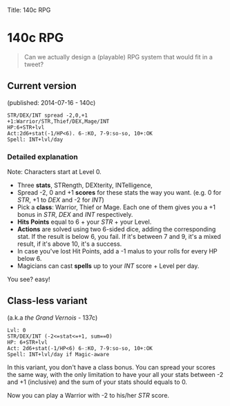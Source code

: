 Title: 140c RPG

# 140c RPG

> Can we actually design a (playable) RPG system that would fit in a tweet?

## Current version

(published: 2014-07-16 - 140c)

    STR/DEX/INT spread -2,0,+1
    +1:Warrior/STR,Thief/DEX,Mage/INT
    HP:6+STR+lvl
    Act:2d6+stat(-1/HP<6). 6-:KO, 7-9:so-so, 10+:OK
    Spell: INT+lvl/day

### Detailed explanation

Note: Characters start at Level 0.

* Three **stats**, STRength, DEXterity, INTelligence,
* Spread -2, 0 and +1 **scores** for these stats the way you want. (e.g. 0 for *STR*, +1 to *DEX* and -2 for *INT*)
* Pick a **class**: Warrior, Thief or Mage. Each one of them gives you a +1 bonus in *STR*, *DEX* and *INT* respectively.
* **Hits Points** equal to 6 + your *STR* + your Level.
* **Actions** are solved using two 6-sided dice, adding the corresponding stat. If the result is below 6, you fail. If it's between 7 and 9, it's a mixed result, if it's above 10, it's a success.
* In case you've lost Hit Points, add a -1 malus to your rolls for every HP below 6.
* Magicians can cast **spells** up to your *INT* score + Level per day.

You see? easy!

## Class-less variant

(a.k.a *the Grand Vernois* - 137c)

    Lvl: 0
    STR/DEX/INT (-2<=stat<=+1, sum==0)
    HP: 6+STR+lvl
    Act: 2d6+stat(-1/HP<6) 6-:KO, 7-9:so-so, 10+:OK
    Spell: INT+lvl/day if Magic-aware

In this variant, you don't have a class bonus. You can spread your scores the same way, with the only limitation to have your all your stats between -2 and +1 (inclusive) and the sum of your stats should equals to 0.

Now you can play a Warrior with -2 to his/her *STR* score.
